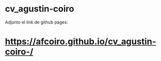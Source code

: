 # cv_agustin-coiro

Adjunto el  link de github pages:

# https://afcoiro.github.io/cv_agustin-coiro-/
